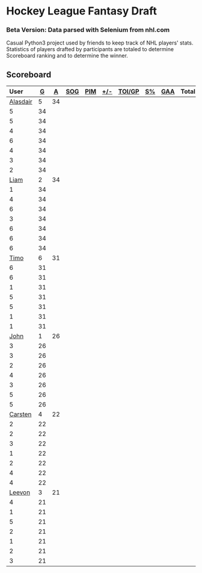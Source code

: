 # Hockey League Fantasy Draft
### Beta Version: Data parsed with Selenium from nhl.com
Casual Python3 project used by friends to keep track of NHL players' stats. Statistics of players drafted by participants are totaled to determine Scoreboard ranking and to determine the winner.
## Scoreboard
| User | [G](https://github.com/llevasseur/fantasy-hockey-league/blob/main/beta/STANDINGS.md#goals) | [A](https://github.com/llevasseur/fantasy-hockey-league/blob/main/beta/STANDINGS.md#assists) | [SOG](https://github.com/llevasseur/fantasy-hockey-league/blob/main/beta/STANDINGS.md#shots-on-goal) | [PIM](https://github.com/llevasseur/fantasy-hockey-league/blob/main/beta/STANDINGS.md#penalties-in-minutes) | [+/-](https://github.com/llevasseur/fantasy-hockey-league/blob/main/beta/STANDINGS.md#plus--minus) | [TOI/GP](https://github.com/llevasseur/fantasy-hockey-league/blob/main/beta/STANDINGS.md#time-played-in-minutes) | [S%](https://github.com/llevasseur/fantasy-hockey-league/blob/main/beta/STANDINGS.md#save-percentage) | [GAA](https://github.com/llevasseur/fantasy-hockey-league/blob/main/beta/STANDINGS.md#goals-against-average) | Total |
| :--- | ---- | ---- | ---- | ---- | ---- | ---- | ---- | ---- |  -----: |
| [Alasdair](https://github.com/llevasseur/fantasy-hockey-league/blob/main/beta/ROSTERS.md#Alasdair) | 5 | 34 |
5 | 34 |
5 | 34 |
4 | 34 |
6 | 34 |
4 | 34 |
3 | 34 |
2 | 34 |
| [Liam](https://github.com/llevasseur/fantasy-hockey-league/blob/main/beta/ROSTERS.md#Liam) | 2 | 34 |
1 | 34 |
4 | 34 |
6 | 34 |
3 | 34 |
6 | 34 |
6 | 34 |
6 | 34 |
| [Timo](https://github.com/llevasseur/fantasy-hockey-league/blob/main/beta/ROSTERS.md#Timo) | 6 | 31 |
6 | 31 |
6 | 31 |
1 | 31 |
5 | 31 |
5 | 31 |
1 | 31 |
1 | 31 |
| [John](https://github.com/llevasseur/fantasy-hockey-league/blob/main/beta/ROSTERS.md#John) | 1 | 26 |
3 | 26 |
3 | 26 |
2 | 26 |
4 | 26 |
3 | 26 |
5 | 26 |
5 | 26 |
| [Carsten](https://github.com/llevasseur/fantasy-hockey-league/blob/main/beta/ROSTERS.md#Carsten) | 4 | 22 |
2 | 22 |
2 | 22 |
3 | 22 |
1 | 22 |
2 | 22 |
4 | 22 |
4 | 22 |
| [Leevon](https://github.com/llevasseur/fantasy-hockey-league/blob/main/beta/ROSTERS.md#Leevon) | 3 | 21 |
4 | 21 |
1 | 21 |
5 | 21 |
2 | 21 |
1 | 21 |
2 | 21 |
3 | 21 |
